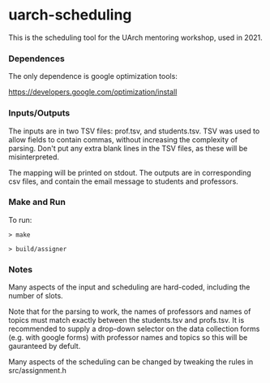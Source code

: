 # uarch-scheduling

This is the scheduling tool for the UArch mentoring workshop, used in 2021.

### Dependences

The only dependence is google optimization tools:

https://developers.google.com/optimization/install

### Inputs/Outputs

The inputs are in two TSV files: prof.tsv, and students.tsv. TSV was used to allow fields to contain commas, without increasing the complexity of parsing.  Don't put any extra blank lines in the TSV files, as these will be misinterpreted.

The mapping will be printed on stdout.  The outputs are in corresponding csv files, and contain the email message to students and professors.

### Make and Run

To run:

`> make`

`> build/assigner`

### Notes

Many aspects of the input and scheduling are hard-coded, including the number of slots.

Note that for the parsing to work, the names of professors and names of topics must match exactly between the students.tsv and profs.tsv.  It is recommended to supply a drop-down selector on the data collection forms (e.g. with google forms) with professor names and topics so this will be gauranteed by defult.

Many aspects of the scheduling can be changed by tweaking the rules in src/assignment.h



